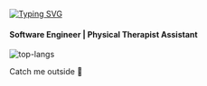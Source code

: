 [![Typing SVG](https://readme-typing-svg.demolab.com/?lines=Thanks+for+coming!;Let's+speak+in+code)](https://git.io/typing-svg)
#### Software Engineer | Physical Therapist Assistant

 

![top-langs](https://github-readme-stats.vercel.app/api/top-langs?username=hollymsnell&show_icons=true&theme=radical)

Catch me outside :deciduous_tree:
